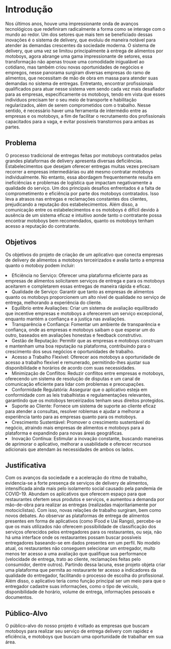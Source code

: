 # Introdução

Nos últimos anos, houve uma impressionante onda de avanços tecnológicos que redefiniram radicalmente a forma como se interage com o mundo ao redor. Um dos setores que mais tem se beneficiado dessas inovações é o sistema de delivery, que evoluiu de maneira notável para atender às demandas crescentes da sociedade moderna.
O sistema de delivery, que uma vez se limitou principalmente à entrega de alimentos por motoboys, agora abrange uma gama impressionante de setores, essa transformação não apenas trouxe uma comodidade inigualável ao cotidiano, mas também criou novas oportunidades de negócios e empregos, nesse panorama surgiram diversas empresas do ramo de alimentos, que necessitam de mão de obra em massa para atender suas demandas no sistema de entregas.
Entretanto, encontrar profissionais qualificados para atuar nesse sistema vem sendo cada vez mais desafiador para as empresas, especificamente os motoboys, tendo em vista que esses indivíduos precisam ter o seu meio de transporte e habilitação regularizados, além de serem comprometidos com o trabalho. Nesse sentido, é necessário haver uma ferramenta de intermédio entre as empresas e os motoboys, a fim de facilitar o recrutamento dos profissionais capacitados para a vaga, e evitar possíveis transtornos para ambas as partes.

## Problema

O processo tradicional de entregas feitas por motoboys contratados pelas grandes plataformas de delivery apresenta diversas deficiências. Estabelecimentos que desejam oferecer entregas muitas vezes precisam recorrer a empresas intermediárias ou até mesmo contratar motoboys individualmente. No entanto, essa abordagem frequentemente resulta em ineficiências e problemas de logística que impactam negativamente a qualidade do serviço.
Um dos principais desafios enfrentados é a falta de comprometimento e eficiência por parte dos motoboys contratados. Isso leva a atrasos nas entregas e reclamações constantes dos clientes, prejudicando a reputação dos estabelecimentos. Além disso, a comunicação entre os estabelecimentos e os motoboys é difícil devido à ausência de um sistema eficaz e intuitivo aonde tanto o contratante possa encontrar motoboys bem recomendados, quanto os motoboys tenham acesso a reputação do contratante.

## Objetivos

 Os objetivos do projeto de criação de um aplicativo que conecta empresas de delivery de alimentos a motoboys terceirizados e avalia tanto a empresa quanto o motoboy podem incluir:

<li>Eficiência no Serviço:
Oferecer uma plataforma eficiente para as empresas de alimentos solicitarem serviços de entrega e para os motoboys aceitarem e completarem essas entregas de maneira rápida e eficaz.</li>

<li>Qualidade de Serviço:
Garantir que tanto as empresas de alimentos quanto os motoboys proporcionem um alto nível de qualidade no serviço de entrega, melhorando a experiência do cliente.</li>

<li>Equilíbrio entre Avaliações:
Criar um sistema de avaliação equilibrado que incentive empresas e motoboys a oferecerem um serviço excepcional, enquanto mantém a confiança e a justiça nas avaliações.</li>

<li>Transparência e Confiança:
Fomentar um ambiente de transparência e confiança, onde as empresas e motoboys saibam o que esperar um do outro, baseados em avaliações honestas e feedback construtivo.</li>

<li>Gestão de Reputação:
Permitir que as empresas e motoboys construam e mantenham uma boa reputação na plataforma, contribuindo para o crescimento dos seus negócios e oportunidades de trabalho.</li>

<li> Acesso a Trabalho Flexível:
Oferecer aos motoboys a oportunidade de acesso a trabalho flexível e remunerado, permitindo-lhes ajustar sua disponibilidade e horários de acordo com suas necessidades.</li>

<li> Minimização de Conflitos:
Reduzir conflitos entre empresas e motoboys, oferecendo um sistema de resolução de disputas e um canal de comunicação eficiente para lidar com problemas e preocupações.</li>

<li> Conformidade Regulatória:
Assegurar que o aplicativo esteja em conformidade com as leis trabalhistas e regulamentações relevantes, garantindo que os motoboys terceirizados tenham seus direitos protegidos.</li>

<li> Suporte ao Cliente:
Fornece um sistema de suporte ao cliente eficaz para atender a consultas, resolver roblemas e ajudar a melhorar a experiência tanto para as empresas quanto para os motoboys.</li>
<li> Crescimento Sustentável:
Promover o crescimento sustentável do negócio, atraindo mais empresas de alimentos e motoboys para a plataforma e expandindo para novas áreas geográficas.</li>

<li> Inovação Contínua:
Estimular a inovação constante, buscando maneiras de aprimorar o aplicativo, melhorar a usabilidade e oferecer recursos adicionais que atendam às necessidades de ambos os lados.</li>

## Justificativa

Com os avanços da sociedade e a aceleração do ritmo de trabalho, evidencia-se a forte presença de serviços de delivery de alimentos, intensificada ainda mais pelo isolamento social causado pela pandemia de COVID-19. Abundam os aplicativos que oferecem espaço para que restaurantes ofertem seus produtos e serviços, e aumentou a demanda por mão-de-obra para realizar as entregas (realizadas majoritariamente por motociclistas). Com isso, novas relações de trabalho surgiram, bem como novos debates.
Ao observar as plataformas de entrega de alimentos presentes em forma de aplicativos (como IFood e Uai Rango), percebe-se que os mais utilizados não oferecem possibilidade de classificação dos serviços oferecidos pelos entregadores para os restaurantes, ou seja, não há uma interface onde os restaurantes possam buscar possíveis entregadores baseando-se em dados presentes em um perfil. No modelo atual, os restaurantes não conseguem selecionar um entregador, muito menos ter acesso a uma avaliação que qualifique sua performance (velocidade de entrega, trato ao cliente, reclamações feitas pelo consumidor, dentre outros).
Partindo dessa lacuna, esse projeto objeta criar uma plataforma que permita ao restaurante ter acesso a indicadores da qualidade do entregador, facilitando o processo de escolha do profissional. Além disso, o aplicativo teria como função principal ser um meio para que o entregador cadastre suas informações, como o tipo de veículo, disponibilidade de horário, volume de entrega, informações pessoais e documentos.

## Público-Alvo

O público-alvo do nosso projeto é voltado as empresas que buscam motoboys para realizar seu serviço de entrega delivery com rapidez e eficiência, e motoboys que buscam uma oportunidade de trabalhar em sua área.
